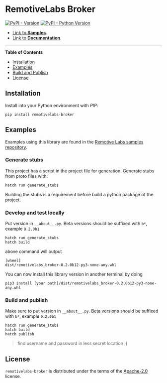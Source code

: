 # RemotiveLabs Broker

[![PyPI - Version](https://img.shields.io/pypi/v/remotivelabs-broker.svg)](https://pypi.org/project/remotivelabs-broker)
[![PyPI - Python Version](https://img.shields.io/pypi/pyversions/remotivelabs-broker.svg)](https://pypi.org/project/remotivelabs-broker)

- [Link to **Samples**](https://github.com/remotivelabs/remotivelabs-samples/tree/main/python).
- [Link to **Documentation**](https://docs.remotivelabs.com/apis/python/remotivelabs-broker/).

-----

**Table of Contents**

- [Installation](#installation)
- [Examples](#examples)
- [Build and Publish](#build-and-publish)
- [License](#license)

## Installation
Install into your Python environment with _PIP_:

    pip install remotivelabs-broker

## Examples
Examples using this library are found in the [Remotive Labs samples repository](https://github.com/remotivelabs/remotivelabs-samples).

### Generate stubs
This project has a script in the project file for generation. Generate stubs from proto files with:

    hatch run generate_stubs

Building the stubs is a requirement before build a python package of the project.

### Develop and test locally

Put version in `__about__.py`. Beta versions should be suffixed with `b*`, example `0.2.0b1`

    hatch run generate_stubs
    hatch build

above command will output

    [wheel]
    dist/remotivelabs_broker-0.2.0b12-py3-none-any.whl

You can now install this library version in another terminal by doing 

    pip3 install [your path]/dist/remotivelabs_broker-0.2.0b12-py3-none-any.whl 
### Build and publish

Make sure to put version in `__about__.py`. Beta versions should be suffixed with `b*`, example `0.2.0b1`

    hatch run generate_stubs
    hatch build
    hatch publish
> find username and password in less secret location ;)
## License

`remotivelabs-broker` is distributed under the terms of the [Apache-2.0](https://spdx.org/licenses/Apache-2.0.html) license.

